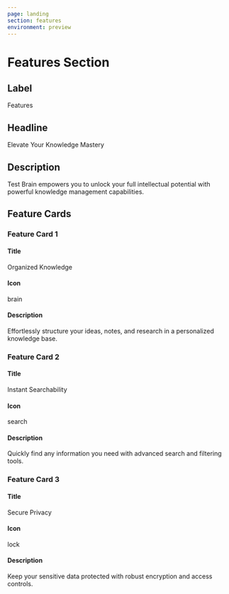 ```yaml
---
page: landing
section: features
environment: preview
---
```

# Features Section

## Label
Features

## Headline
Elevate Your Knowledge Mastery

## Description
Test Brain empowers you to unlock your full intellectual potential with powerful knowledge management capabilities.

## Feature Cards

### Feature Card 1

#### Title
Organized Knowledge

#### Icon
brain

#### Description
Effortlessly structure your ideas, notes, and research in a personalized knowledge base.

### Feature Card 2

#### Title
Instant Searchability

#### Icon
search

#### Description
Quickly find any information you need with advanced search and filtering tools.

### Feature Card 3

#### Title
Secure Privacy

#### Icon
lock

#### Description
Keep your sensitive data protected with robust encryption and access controls.
